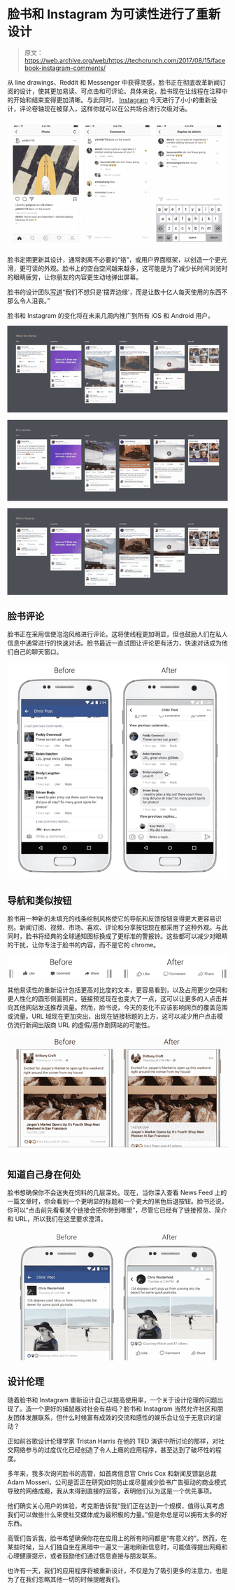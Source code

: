 # 脸书和 Instagram 为可读性进行了重新设计

> 原文：<https://web.archive.org/web/https://techcrunch.com/2017/08/15/facebook-instagram-comments/>

从 line drawings、Reddit 和 Messenger 中获得灵感，脸书正在彻底改革新闻订阅的设计，使其更加易读、可点击和可评论。具体来说，脸书现在让线程在注释中的开始和结束变得更加清晰。与此同时， [Instagram](https://web.archive.org/web/20230404155746/https://instagram-press.com/blog/2017/08/15/keep-the-conversation-going-with-comment-threads/) 今天进行了小小的重新设计，评论卷轴现在被穿入，这样你就可以在公共场合进行次级对话。

![](img/94be806f9b08ea4ef08ca5ed9d8ef519.png)

脸书定期更新其设计，通常剥离不必要的“铬”，或用户界面框架，以创造一个更光滑，更可读的外观。脸书上的空白空间越来越多，这可能是为了减少长时间浏览时的眼睛疲劳，让你朋友的内容更生动地弹出屏幕。

脸书的设计团队[写道](https://web.archive.org/web/20230404155746/https://medium.com/facebook-design/evolving-the-facebook-news-feed-to-serve-you-better-f844a5cb903d)“我们不想只是‘摆弄边缘’，而是让数十亿人每天使用的东西不那么令人沮丧。”

脸书和 Instagram 的变化将在未来几周内推广到所有 iOS 和 Android 用户。

![](img/09f22afca94a640b10c053c507bda388.png)

![](img/dd1637d8973be3be5b80dd5062a1825b.png)

![](img/af1606f5e6d221ee661b6069d11fe35e.png)

## 脸书评论

脸书正在采用信使泡泡风格进行评论。这将使线程更加明显，但也鼓励人们在私人信息中通常进行的快速对话。脸书最近一直试图让评论更有活力，快速对话成为他们自己的聊天窗口。

![](img/ca81559461b79f7a727fa3fdd8872e3d.png)

## 导航和类似按钮

脸书用一种新的未填充的线条绘制风格使它的导航和反馈按钮变得更大更容易识别。新闻订阅、视频、市场、喜欢、评论和分享按钮现在都采用了这种外观。与此同时，脸书将经典的全球通知图标换成了更标准的警报铃。这些都可以减少对眼睛的干扰，让你专注于脸书的内容，而不是它的 chrome。

![](img/77f7b2e71f7f56bdc041b43252636c0f.png)

其他易读性的重新设计包括更高对比度的文本，更容易看到，以及占用更少空间和更人性化的圆形侧面照片。链接预览现在也变大了一点，这可以让更多的人点击并向其他网站发送推荐流量。然而，脸书说，今天的变化不应该影响网页的覆盖范围或流量。URL 域现在更加突出，出现在链接标题的上方，这可以减少用户点击模仿流行新闻出版商 URL 的虚假/恶作剧网站的可能性。

![](img/dc090bf60ee9b3a85fbf839014620e96.png)

## 知道自己身在何处

脸书想确保你不会迷失在饲料的几层深处。现在，当你深入查看 News Feed 上的一篇文章时，你会看到一个更明显的标题和一个更大的黑色后退按钮。脸书还说，你可以“点击前先看看某个链接会把你带到哪里”，尽管它已经有了链接预览、简介和 URL，所以我们在这里要求澄清。

![](img/aceacd3ea79bb15fc15a33adbd559f8c.png)

## 设计伦理

随着脸书和 Instagram 重新设计自己以提高使用率，一个关于设计伦理的问题出现了。造一个更好的捕鼠器对社会有益吗？脸书和 Instagram 当然允许社区和朋友团体发展联系，但什么时候富有成效的交流和感性的娱乐会让位于无意识的滚动？

正如前谷歌设计伦理学家 Tristan Harris 在他的 TED 演讲中所讨论的那样，对社交网络参与的过度优化已经创造了令人上瘾的应用程序，甚至达到了破坏性的程度。

多年来，我多次询问脸书的高管，如首席信息官 Chris Cox 和新闻反馈副总裁 Adam Mosseri，公司是否正在研究如何防止或尽量减少脸书广告驱动的商业模式导致的网络成瘾，我从未得到直接的回答，表明他们认为这是一个优先事项。

他们确实关心用户的体验，考克斯告诉我“我们正在达到一个规模，值得认真考虑我们可以做些什么来使社交媒体成为最积极的力量。”但是你总是可以拥有太多的好东西。

高管们告诉我，脸书希望确保你花在应用上的所有时间都是“有意义的”。然而，在某些时候，当人们独自坐在黑暗中一遍又一遍地刷新信息时，可能值得提出网瘾和心理健康提示，或者鼓励他们通过信息直接与朋友联系。

也许有一天，我们的应用程序将被重新设计，不仅是为了吸引更多的注意力，也是为了在我们忽略其他一切的时候提醒我们。